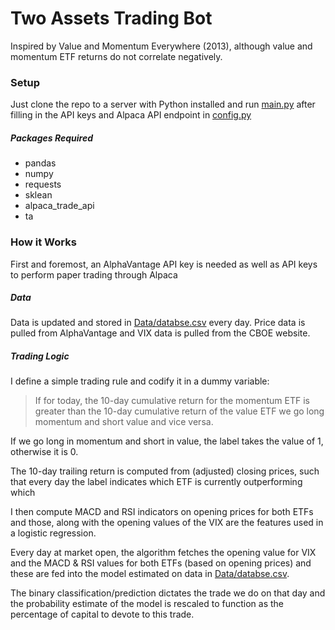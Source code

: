 # Two Assets Trading Bot
Inspired by Value and Momentum Everywhere (2013), although value and momentum ETF returns do not correlate negatively.

### Setup
Just clone the repo to a server with Python installed and 
run [main.py](main.py) after filling in the API keys and Alpaca
API endpoint in [config.py](config.py)

##### Packages Required
- pandas
- numpy
- requests
- sklean
- alpaca_trade_api
- ta

### How it Works
First and foremost, an AlphaVantage API key is needed as well as API keys to perform paper 
trading through Alpaca

##### Data
Data is updated and stored in [Data/databse.csv](Data/databse.csv) 
every day. Price data is pulled from AlphaVantage and VIX data
is pulled from the CBOE website. 

##### Trading Logic
I define a simple trading rule and codify it in a dummy variable:
>If for today, the 10-day cumulative return for the momentum ETF is 
>greater  than the 
>10-day cumulative return of the value ETF we go long momentum and short 
>value and vice versa.

If we go long in momentum and short in value, the label takes the value
of 1, otherwise it is 0.

The 10-day trailing return is computed from (adjusted) closing prices, 
such that every day the label indicates which ETF is currently
outperforming which

I then compute MACD and RSI indicators on opening prices for both ETFs 
and those, along with the opening values of the VIX are the features
used in a logistic regression.

Every day at market open, the algorithm fetches the opening value for VIX
and the MACD & RSI values for both ETFs (based on opening prices) and
these are fed into the model estimated on data in  [Data/databse.csv](Data/databse.csv).

The binary classification/prediction dictates the trade we do on that day
and the probability estimate of the model is rescaled to function
as the percentage of capital to devote to this trade.


